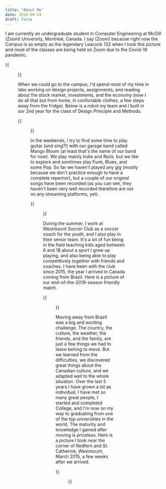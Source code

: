 ```yaml
---
title: "About Me"
date: 2018-09-24
draft: false
---
```



I am currently an undergraduate student in Computer Engineering at McGill (Zoom) University, Montréal, Canada. I say (Zoom) because right now the Campus is as empty as the legendary Leacock 132 when I took this picture and most of the classes are being held on Zoom due to the Covid-19 pandemic.

{{<figure src="/images/leacock.png" alt="leacock" width="500" height="600">}}

When we could go to the campus, I'd spend most of my time in labs working on design projects, assignments, and reading about the stock market, investments, and the economy (now I do all that but from home, in confortable clothes, a few steps away from the fridge). Below is a robot my team and I built in our 2nd year for the class of Design Principle and Methods.

{{<figure src="/images/judith.png" alt="judith" width="500" height="600">}}

In the weekends, I try to find some time to play guitar (and sing?!) with our garage band called Mango Bloom (at least that's the name of our band for now). We play mainly Indie and Rock, but we like to explore and somtimes play Funk, Blues, and some Pop. So far we haven't played any gig (mostly because we don't practice enough to have a complete repertoir), but a couple of our original songs have been recorded (as you can see, they haven't been very well recorded therefore are not on any streaming platforms, yet).

{{<figure src="/images/mango.png" alt="mango" width="500" height="600">}}

During the summer, I work at Westmount Soccer Club as a soccer coach for the youth, and I also play in their senior team. It's a lot of fun being in the field teaching kids aged between 6 and 18 about a sport I grew up playing, and also being able to play competitively together with friends and coaches. I have been with the club since 2015, the year I arrived in Canada coming from Brazil. Here is a picture of our end-of-the-2019-season friendly match.

{{<figure src="/images/wsc.png" alt="wsc" width="500" height="600">}}

Moving away from Brazil was a big and exciting challenge. The country, the culture, the weather, the friends, and the family, are just a few things we had to leave behing to move. But we learned from the difficulties, we discovered great things about the Canadian culture, and we adapted well to the whole situation. Over the last 5 years I have grown a lot as individual, I have met so many great people, I started and completed College, and I'm now on my way to graduating from one of the top universities in the world. The maturity and knowledge I gained after moving is priceless. Here is a picture I took near the corner of Redfern and St. Catherine, Westmount, March 2015, a few weeks after we arrived.

{{<figure src="/images/redfern.png" alt="redfern" width="500" height="600">}}









